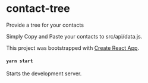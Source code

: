# contact-tree
Provide a tree for your contacts

Simply Copy and Paste your contacts to src/api/data.js.

This project was bootstrapped with [Create React App](https://github.com/facebookincubator/create-react-app).

#### `yarn start`

Starts the development server.
